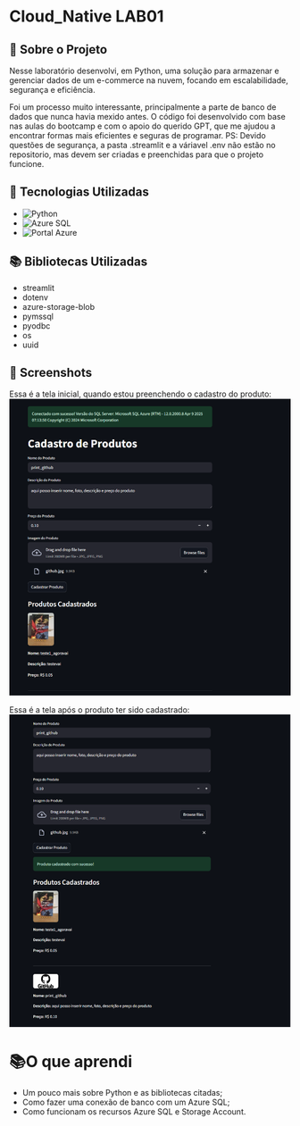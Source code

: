 
# Cloud_Native LAB01

## 📎 Sobre o Projeto
Nesse laboratório desenvolvi, em Python, uma solução para armazenar e gerenciar dados de um e-commerce na nuvem, focando em escalabilidade, segurança e eficiência.

Foi um processo muito interessante, principalmente a parte de banco de dados que nunca havia mexido antes.
O código foi desenvolvido com base nas aulas do bootcamp e com o apoio do querido GPT, que me ajudou a encontrar formas mais eficientes e seguras de programar.
PS: Devido questões de segurança, a pasta .streamlit e a váriavel .env não estão no repositorio, mas devem ser criadas e preenchidas para que o projeto funcione.

## 🚀 Tecnologias Utilizadas

- ![Python](https://img.shields.io/badge/Python-3776AB?style=for-the-badge&logo=python&logoColor=white)
- ![Azure SQL](https://img.shields.io/badge/Azure%20SQL-0078D4?style=for-the-badge&logo=microsoftazure&logoColor=white)
- ![Portal Azure](https://img.shields.io/badge/Azure%20Portal-0078D4?style=for-the-badge&logo=microsoftazure&logoColor=white)

## 📚 Bibliotecas Utilizadas
- streamlit
- dotenv
- azure-storage-blob
- pymssql
- pyodbc
- os
- uuid


## 📸 Screenshots
Essa é a tela inicial, quando estou preenchendo o cadastro do produto:
![Preenchendo tela de cadastro](prints/cadastro_parte1.png)


Essa é a tela após o produto ter sido cadastrado:
![Preenchendo tela de cadastro](prints/cadastro_parte2.png)
# 📚O que aprendi

- Um pouco mais sobre Python e as bibliotecas citadas;
- Como fazer uma conexão de banco com um Azure SQL;
- Como funcionam os recursos Azure SQL e Storage Account.

